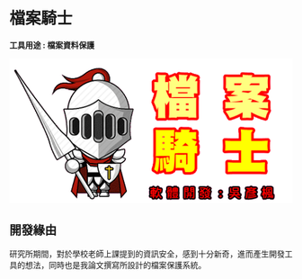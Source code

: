 # 檔案騎士

**工具用途 : 檔案資料保護**

![檔案騎士](https://github.com/daidaiprince/image-database/blob/main/FileKnight.png?raw=true "檔案騎士")

## 開發緣由
研究所期間，對於學校老師上課提到的資訊安全，感到十分新奇，進而產生開發工具的想法，同時也是我論文撰寫所設計的檔案保護系統。

